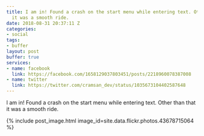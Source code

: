```yaml
---
title: I am in! Found a crash on the start menu while entering text. Other than that
  it was a smooth ride.
date: 2018-08-31 20:37:11 Z
categories:
- social
tags:
- buffer
layout: post
buffer: true
services:
- name: facebook
  link: https://facebook.com/1658129037803451/posts/2218960078387008
- name: twitter
  link: https://twitter.com/cramsan_dev/status/1035673104402587648
---
```


I am in! Found a crash on the start menu while entering text. Other than that it was a smooth ride.

{% include post_image.html image_id=site.data.flickr.photos.43678715064 %}
